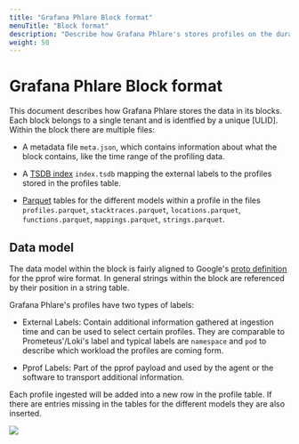```yaml
---
title: "Grafana Phlare Block format"
menuTitle: "Block format"
description: "Describe how Grafana Phlare's stores profiles on the durable object storage"
weight: 50
---
```


# Grafana Phlare Block format

This document describes how Grafana Phlare stores the data in its blocks. Each
block belongs to a single tenant and is identfied by a unique [ULID]. Within
the block there are multiple files:

* A metadata file `meta.json`, which contains information about what the block
  contains, like the time range of the profiling data.

* A [TSDB index] `index.tsdb` mapping the external labels to the profiles
  stored in the profiles table.

* [Parquet] tables for the different models within a profile in the files
  `profiles.parquet`, `stacktraces.parquet`, `locations.parquet`,
  `functions.parquet`, `mappings.parquet`, `strings.parquet`.

## Data model

The data model within the block is fairly aligned to Google's [proto
definition][pprof] for the pprof wire format.  In general strings within the
block are referenced by their position in a string table.

Grafana Phlare's profiles have two types of labels:

* External Labels: Contain additional information gathered at ingestion time
  and can be used to select certain profiles. They are comparable to
  Prometeus'/Loki's label and typical labels are `namespace` and `pod` to
  describe which workload the profiles are coming form.

* Pprof Labels: Part of the pprof payload and used by the agent or the software
  to transport additional information.

Each profile ingested will be added into a new row in the profile table. If
there are entries missing in the tables for the different models they are also
inserted.

[![](https://mermaid.ink/img/pako:eNptU11P4zAQ_CuWn4HSlgvUjyicVImTTgTdC-ZhsTeJdYkdOfYJVOW_n_PhJFR9W8_Ozs6OkhMVRiJlVFTQtqmCwkLNNSFSWRROGU1eH_v30CeZs0oXy_sXNE0AyKmHCDmmhBGvtEvueqBbiM9GwKA2MafBY7rmE_KsNLaMvL33xblEgKbpn14P3i6NM3Jpf5xYnwLir7MgMHqKHo_pYOHiHb-tyVU1j2RoFbYvmH_3kUHdVOMhY3mmMoKzyOzk_J4_UPmzg7iOmXO65ZRcX5upivbZnC3XfSChrQfiwhhinrrEhM6oEENiS75cr3IamXq9a5UZ1zGcmRaPj41F4DVLH49a4mdYMIYx4ouZZS9bB8Q1vaI12hqUDJ_tECGnrsQaOWWhlJiDrxynXHeB6hsJDp-kcsZSlkPV4hUF70z2pQVlznqMpOnrn1mVAYlh6ETdV9P_I4VqXZAURueq6HFvqwCXzjUt22z69k2hXOk_boSpN62SJVhX_jskm2SXPMBuj8n9Hn7s91J8bA8P-e5um8v72-0OaNd1_wF4hit7)](https://mermaid.live/edit#pako:eNptU11P4zAQ_CuWn4HSlgvUjyicVImTTgTdC-ZhsTeJdYkdOfYJVOW_n_PhJFR9W8_Ozs6OkhMVRiJlVFTQtqmCwkLNNSFSWRROGU1eH_v30CeZs0oXy_sXNE0AyKmHCDmmhBGvtEvueqBbiM9GwKA2MafBY7rmE_KsNLaMvL33xblEgKbpn14P3i6NM3Jpf5xYnwLir7MgMHqKHo_pYOHiHb-tyVU1j2RoFbYvmH_3kUHdVOMhY3mmMoKzyOzk_J4_UPmzg7iOmXO65ZRcX5upivbZnC3XfSChrQfiwhhinrrEhM6oEENiS75cr3IamXq9a5UZ1zGcmRaPj41F4DVLH49a4mdYMIYx4ouZZS9bB8Q1vaI12hqUDJ_tECGnrsQaOWWhlJiDrxynXHeB6hsJDp-kcsZSlkPV4hUF70z2pQVlznqMpOnrn1mVAYlh6ETdV9P_I4VqXZAURueq6HFvqwCXzjUt22z69k2hXOk_boSpN62SJVhX_jskm2SXPMBuj8n9Hn7s91J8bA8P-e5um8v72-0OaNd1_wF4hit7)


[pprof]: https://github.com/google/pprof/blob/main/proto/profile.proto
[TSDB index]: https://ganeshvernekar.com/blog/prometheus-tsdb-persistent-block-and-its-index/
[Parquet]: https://parquet.apache.org/docs/

